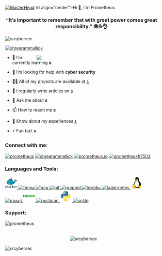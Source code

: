 [![MasterHead](https://thumbs.gfycat.com/BlandFancyElkhound-size_restricted.gif)](https://srcybersec.io)
h1 align="center">Hi 👋, I'm Prometheus</h1>
<h3 align="center">“It’s important to remember that with great power comes great responsibility.” 🕸☕️👌</h3>

<p align="left"> <img src="https://komarev.com/ghpvc/?username=srcybersec&label=Profile%20views&color=0e75b6&style=flat" alt="srcybersec" /> </p>


<p align="left"> <a href="https://twitter.com/shreerammallick" target="blank"><img src="https://img.shields.io/twitter/follow/shreerammallick?logo=twitter&style=for-the-badge" alt="shreerammallick" /></a> </p>
<img align="right" src="https://c.tenor.com/tm3KA5yrnmMAAAAM/hacker-man-hacker.gif" width="400px" >

- 🌱 I’m currently learning **s**

- 🤝 I’m looking for help with **cyber security**

- 👨‍💻 All of my projects are available at [s](s)

- 📝 I regularly write articles on [s](s)

- 💬 Ask me about **s**

- 📫 How to reach me **s**

- 📄 Know about my experiences [s](s)

- ⚡ Fun fact **s**

<h3 align="left">Connect with me:</h3>
<p align="left">
<a href="https://dev.to/prometheus" target="blank"><img align="center" src="https://raw.githubusercontent.com/rahuldkjain/github-profile-readme-generator/master/src/images/icons/Social/devto.svg" alt="prometheus" height="30" width="40" /></a>
<a href="https://twitter.com/shreerammallick" target="blank"><img align="center" src="https://raw.githubusercontent.com/rahuldkjain/github-profile-readme-generator/master/src/images/icons/Social/twitter.svg" alt="shreerammallick" height="30" width="40" /></a>
<a href="https://instagram.com/prometheus.io" target="blank"><img align="center" src="https://raw.githubusercontent.com/rahuldkjain/github-profile-readme-generator/master/src/images/icons/Social/instagram.svg" alt="prometheus.io" height="30" width="40" /></a>
<a href="https://discord.gg/prometheus#7503" target="blank"><img align="center" src="https://raw.githubusercontent.com/rahuldkjain/github-profile-readme-generator/master/src/images/icons/Social/discord.svg" alt="prometheus#7503" height="30" width="40" /></a>
</p>

<h3 align="left">Languages and Tools:</h3>
<p align="left"> <a href="https://www.docker.com/" target="_blank" rel="noreferrer"> <img src="https://raw.githubusercontent.com/devicons/devicon/master/icons/docker/docker-original-wordmark.svg" alt="docker" width="40" height="40"/> </a> <a href="https://www.figma.com/" target="_blank" rel="noreferrer"> <img src="https://www.vectorlogo.zone/logos/figma/figma-icon.svg" alt="figma" width="40" height="40"/> </a> <a href="https://cloud.google.com" target="_blank" rel="noreferrer"> <img src="https://www.vectorlogo.zone/logos/google_cloud/google_cloud-icon.svg" alt="gcp" width="40" height="40"/> </a> <a href="https://git-scm.com/" target="_blank" rel="noreferrer"> <img src="https://www.vectorlogo.zone/logos/git-scm/git-scm-icon.svg" alt="git" width="40" height="40"/> </a> <a href="https://graphql.org" target="_blank" rel="noreferrer"> <img src="https://www.vectorlogo.zone/logos/graphql/graphql-icon.svg" alt="graphql" width="40" height="40"/> </a> <a href="https://heroku.com" target="_blank" rel="noreferrer"> <img src="https://www.vectorlogo.zone/logos/heroku/heroku-icon.svg" alt="heroku" width="40" height="40"/> </a> <a href="https://kubernetes.io" target="_blank" rel="noreferrer"> <img src="https://www.vectorlogo.zone/logos/kubernetes/kubernetes-icon.svg" alt="kubernetes" width="40" height="40"/> </a> <a href="https://www.linux.org/" target="_blank" rel="noreferrer"> <img src="https://raw.githubusercontent.com/devicons/devicon/master/icons/linux/linux-original.svg" alt="linux" width="40" height="40"/> </a> <a href="https://www.microsoft.com/en-us/sql-server" target="_blank" rel="noreferrer"> <img src="https://www.svgrepo.com/show/303229/microsoft-sql-server-logo.svg" alt="mssql" width="40" height="40"/> </a> <a href="https://www.nginx.com" target="_blank" rel="noreferrer"> <img src="https://raw.githubusercontent.com/devicons/devicon/master/icons/nginx/nginx-original.svg" alt="nginx" width="40" height="40"/> </a> <a href="https://postman.com" target="_blank" rel="noreferrer"> <img src="https://www.vectorlogo.zone/logos/getpostman/getpostman-icon.svg" alt="postman" width="40" height="40"/> </a> <a href="https://www.python.org" target="_blank" rel="noreferrer"> <img src="https://raw.githubusercontent.com/devicons/devicon/master/icons/python/python-original.svg" alt="python" width="40" height="40"/> </a> <a href="https://www.sqlite.org/" target="_blank" rel="noreferrer"> <img src="https://www.vectorlogo.zone/logos/sqlite/sqlite-icon.svg" alt="sqlite" width="40" height="40"/> </a> </p>

<h3 align="left">Support:</h3>
<p><a href="https://www.buymeacoffee.com/prometheus"> <img align="left" src="https://cdn.buymeacoffee.com/buttons/v2/default-yellow.png" height="50" width="210" alt="prometheus" /></a></p><br><br>

<p>&nbsp;<img align="center" src="https://github-readme-stats.vercel.app/api?username=srcybersec&show_icons=true&locale=en" alt="srcybersec" /></p>

<p><img align="center" src="https://github-readme-streak-stats.herokuapp.com/?user=srcybersec&" alt="srcybersec" /></p>

